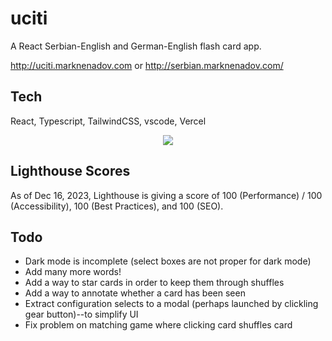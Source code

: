 # uciti

A React Serbian-English and German-English flash card app.

http://uciti.marknenadov.com or http://serbian.marknenadov.com/

## Tech

React, Typescript, TailwindCSS, vscode, Vercel

<p align="center">
  <a href="https://skillicons.dev">
    <img src="https://skillicons.dev/icons?i=react,typescript,tailwindcss,vscode,vercel" />
  </a>
</p>

## Lighthouse Scores

As of Dec 16, 2023, Lighthouse is giving a score of 100 (Performance) / 100 (Accessibility), 100 (Best Practices), and 100 (SEO).

## Todo

* Dark mode is incomplete (select boxes are not proper for dark mode)
* Add many more words!
* Add a way to star cards in order to keep them through shuffles
* Add a way to annotate whether a card has been seen
* Extract configuration selects to a modal (perhaps launched by clickling gear button)--to simplify UI
* Fix problem on matching game where clicking card shuffles card
